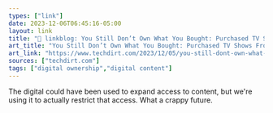 ```yaml
---
types: ["link"]
date: 2023-12-06T06:45:16-05:00
layout: link
title: "🔗 linkblog: You Still Don’t Own What You Bought: Purchased TV Shows From PS Store Go Bye Bye | Techdirt'"
art_title: "You Still Don’t Own What You Bought: Purchased TV Shows From PS Store Go Bye Bye | Techdirt"
art_link: "https://www.techdirt.com/2023/12/05/you-still-dont-own-what-you-bought-purchased-tv-shows-from-ps-store-go-bye-bye/"
sources: ["techdirt.com"]
tags: ["digital ownership","digital content"]
---
```

The digital could have been used to expand access to content, but we're using it to actually restrict that access. What a crappy future.
